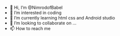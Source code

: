 - 👋 Hi, I’m @NimrodofBabel
- 👀 I’m interested in coding 
- 🌱 I’m currently learning html css and Android studio 
- 💞️ I’m looking to collaborate on ...
- 📫 How to reach me 

<!---
NimrodofBabel/NimrodofBabel is a ✨ special ✨ repository because its `README.md` (this file) appears on your GitHub profile.
You can click the Preview link to take a look at your changes.
--->
